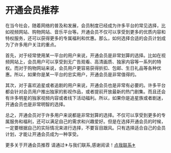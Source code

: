 # 开通会员推荐

在当今社会，随着网络的普及和发展，会员制度已经成为许多平台的常见选择，比如视频网站、购物网站、音乐平台等。开通会员不仅可以享受到更多的优质内容和特权服务，还可以获得更多的专属福利和优惠。那么，如何选择合适的会员计划成为了许多用户关注的重点。

首先，对于经常使用某一平台的用户来说，开通会员是非常划算的选择。比如在视频网站上，会员用户可以享受到无广告观看、高清画质、独家内容等一系列的特权。而对于购物网站来说，会员用户更容易获得折扣、包邮、生日礼品等各种优惠。所以，如果你是某一平台的忠实用户，开通会员是非常值得的。

其次，对于喜欢追星或者追剧的用户来说，开通会员也是非常有必要的。许多平台都会针对会员用户推出独家的影视作品，或者提前开放最新的热门剧集。而且还会有许多明星的独家视频内容或者线下活动福利。所以，如果你是追星族或者剧迷，开通会员也是非常明智的选择。

总之，开通会员对于许多用户来说都是非常划算的选择。不仅可以享受到更多的专属服务和福利，还可以满足自己的需求和兴趣爱好。但是在选择开通会员的时候，一定要根据自己的实际情况来进行选择，不要盲目跟风。只有选择适合自己的会员计划，才能让开通会员成为一种享受。

更多关于开通会员推荐 请通过✈与我们联系,感谢阅读！[点我联系✈](https://s.G208.com)